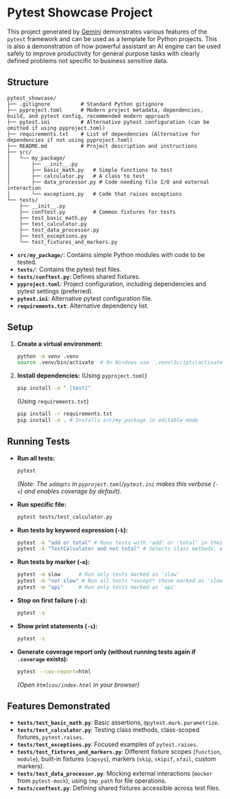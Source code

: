# Pytest Showcase Project

This project generated by [Gemini](docs/gemini2.5pro.md) demonstrates various
features of the `pytest` framework and can be used as a template for Python
projects. This is also a demonstration of how powerful assistant an AI engine
can be used safely to improve productivity for general purpose tasks with
clearly defined problems not specific to business sensitive data.

## Structure

```
pytest_showcase/
├── .gitignore          # Standard Python gitignore
├── pyproject.toml      # Modern project metadata, dependencies, build, and pytest config, recommended modern approach
├── pytest.ini          # Alternative pytest configuration (can be omitted if using pyproject.toml)
├── requirements.txt    # List of dependencies (Alternative for dependencies if not using pyproject.toml)
├── README.md           # Project description and instructions
├── src/
│   └── my_package/
│       ├── __init__.py
│       ├── basic_math.py   # Simple functions to test
│       ├── calculator.py   # A class to test
│       ├── data_processor.py # Code needing file I/O and external interaction
│       └── exceptions.py   # Code that raises exceptions
└── tests/
    ├── __init__.py
    ├── conftest.py         # Common fixtures for tests
    ├── test_basic_math.py
    ├── test_calculator.py
    ├── test_data_processor.py
    ├── test_exceptions.py
    └── test_fixtures_and_markers.py
```

-   **`src/my_package/`**: Contains simple Python modules with code to be tested.
-   **`tests/`**: Contains the pytest test files.
-   **`tests/conftest.py`**: Defines shared fixtures.
-   **`pyproject.toml`**: Project configuration, including dependencies and pytest settings (preferred).
-   **`pytest.ini`**: Alternative pytest configuration file.
-   **`requirements.txt`**: Alternative dependency list.

## Setup

1.  **Create a virtual environment:**
    ```bash
    python -m venv .venv
    source .venv/bin/activate  # On Windows use `.venv\Scripts\activate`
    ```

2.  **Install dependencies:**
    (Using `pyproject.toml`)
    ```bash
    pip install -e ".[test]"
    ```
    (Using `requirements.txt`)
    ```bash
    pip install -r requirements.txt
    pip install -e . # Installs src/my_package in editable mode
    ```

## Running Tests

-   **Run all tests:**
    ```bash
    pytest
    ```
    *(Note: The `addopts` in `pyproject.toml`/`pytest.ini` makes this verbose (`-v`) and enables coverage by default).*

-   **Run specific file:**
    ```bash
    pytest tests/test_calculator.py
    ```

-   **Run tests by keyword expression (`-k`):**
    ```bash
    pytest -k "add or total" # Runs tests with 'add' or 'total' in their name
    pytest -k "TestCalculator and not total" # Selects class methods, excludes 'total'
    ```

-   **Run tests by marker (`-m`):**
    ```bash
    pytest -m slow      # Run only tests marked as 'slow'
    pytest -m "not slow" # Run all tests *except* those marked as 'slow'
    pytest -m "api"     # Run only tests marked as 'api'
    ```

-   **Stop on first failure (`-x`):**
    ```bash
    pytest -x
    ```

-   **Show print statements (`-s`):**
    ```bash
    pytest -s
    ```

-   **Generate coverage report only (without running tests again if `.coverage` exists):**
    ```bash
    pytest --cov-report=html
    ```
    *(Open `htmlcov/index.html` in your browser)*

## Features Demonstrated

-   **`tests/test_basic_math.py`**: Basic assertions, `@pytest.mark.parametrize`.
-   **`tests/test_calculator.py`**: Testing class methods, class-scoped fixtures, `pytest.raises`.
-   **`tests/test_exceptions.py`**: Focused examples of `pytest.raises`.
-   **`tests/test_fixtures_and_markers.py`**: Different fixture scopes (`function`, `module`), built-in fixtures (`capsys`), markers (`skip`, `skipif`, `xfail`, custom markers).
-   **`tests/test_data_processor.py`**: Mocking external interactions (`mocker` from `pytest-mock`), using `tmp_path` for file operations.
-   **`tests/conftest.py`**: Defining shared fixtures accessible across test files.